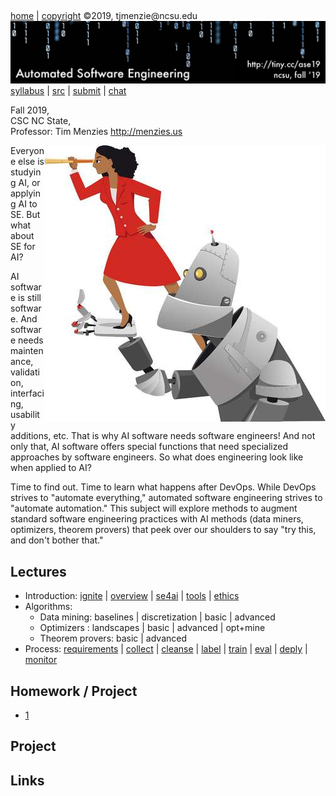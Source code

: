 <a name=top>&nbsp;<p> </a>
[home](http://tiny.cc/ase19#top) | 
[copyright](https://github.com/txt/ase19/blob/master/LICENSE.md#top) &copy;2019, tjmenzie&commat;ncsu.edu 
<br> [<img width=900 src="https://raw.githubusercontent.com/txt/ase19/master/etc/img/banner.png">](http://tiny.cc/ase19)<br> 
[syllabus](https://github.com/txt/ase19/blob/master/syllabus.md#top) | 
[src](http://menzies.us/fun) | 
[submit](http://tiny.cc/ase19give) | 
[chat](https://ase19.slack.com/) 




Fall 2019,   
CSC NC State,  
Professor: Tim Menzies <http://menzies.us>

<img align=right width=450 src="etc/img/girlbot.png">

Everyone else is studying AI, or applying AI to SE.
But what about SE for AI? 


AI software is still software. And software needs maintenance, validation, interfacing, usability additions, etc. That is why AI software needs software engineers!
And not only that, AI software offers special functions that need specialized approaches by software engineers. So what does engineering look like when applied to AI?

Time to find out.
Time to learn what happens after DevOps. 
While DevOps strives to "automate everything," automated software engineering strives to "automate automation." 
This subject will explore methods to augment standard software engineering practices with AI methods (data miners, optimizers, theorem provers) that peek over our shoulders to say "try this, and don't bother that."  
 

## Lectures

- Introduction:  [ignite](docs/ignite.md#top) | 
  [overview](docs/overview.md#top) | 
  [se4ai](docs/se4ai.md#top) |
  [tools](docs/tools.md#top) |
  [ethics](docs/ethics.md#top)
- Algorithms:
    - Data mining: baselines | discretization | basic | advanced
    - Optimizers : landscapes | basic | advanced | opt+mine
    - Theorem provers: basic | advanced
- Process: [requirements](docs/requirements.md#top) | 
  [collect](docs/collect.md#top) | 
  [cleanse](docs/cleanse.md#top) | 
  [label](docs/label.md#top) | 
  [train](docs/train.md#top) | 
  [eval](docs/eval.md#top) |
  [deply](docs/deply.md#top) |
  [monitor](docs/monitor.md#top)

## Homework / Project

- [1](docs/hw1.md#top)

## Project

## Links
